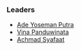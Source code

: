 ### Leaders

* [Ade Yoseman Putra](mailto:ade.putra@owasp.org)
* [Vina Panduwinata](mailto:vina.panduwinata@owasp.org)
* [Achmad Syafaat](mailto:achmad.syafaat@owasp.org)

